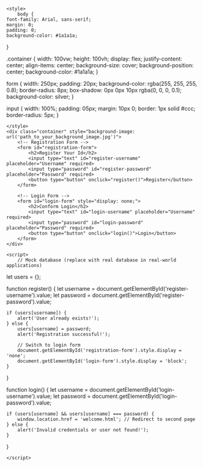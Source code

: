 
<head>
    <meta charset="UTF-8">
    <meta name="viewport" content="width=device-width, initial-scale=1.0">
    <title>Registration & Login</title>
    <link rel="stylesheet" href="styles.css">

    <style>
        body {
    font-family: Arial, sans-serif;
    margin: 0;
    padding: 0;
    background-color: #1a1a1a;
}

.container {
    width: 100vw;
    height: 100vh;
    display: flex;
    justify-content: center;
    align-items: center;
    background-size: cover;
    background-position: center;
    background-color: #1a1a1a;
}

form {
    width: 250px;
    padding: 20px;
    background-color: rgba(255, 255, 255, 0.8);
    border-radius: 8px;
    box-shadow: 0px 0px 10px rgba(0, 0, 0, 0.1);
    background-color: silver;
}

input {
    width: 100%;
    padding: 05px;
    margin: 10px 0;
    border: 1px solid #ccc;
    border-radius: 5px;
}

    </style>
    <div class="container" style="background-image: url('path_to_your_background_image.jpg')">
        <!-- Registration Form -->
        <form id="registration-form">
            <h2>Register Your Id</h2>
            <input type="text" id="register-username" placeholder="Username" required>
            <input type="password" id="register-password" placeholder="Password" required>
            <button type="button" onclick="register()">Register</button>
        </form>
        
        <!-- Login Form -->
        <form id="login-form" style="display: none;">
            <h2>Conform Login</h2>
            <input type="text" id="login-username" placeholder="Username" required>
            <input type="password" id="login-password" placeholder="Password" required>
            <button type="button" onclick="login()">Login</button>
        </form>
    </div>
   
    <script>
        // Mock database (replace with real database in real-world applications)
let users = {};

function register() {
    let username = document.getElementById('register-username').value;
    let password = document.getElementById('register-password').value;

    if (users[username]) {
        alert('User already exists!');
    } else {
        users[username] = password;
        alert('Registration successful!');
        
        // Switch to login form
        document.getElementById('registration-form').style.display = 'none';
        document.getElementById('login-form').style.display = 'block';
    }
}

function login() {
    let username = document.getElementById('login-username').value;
    let password = document.getElementById('login-password').value;

    if (users[username] && users[username] === password) {
        window.location.href = 'welcome.html'; // Redirect to second page
    } else {
        alert('Invalid credentials or user not found!');
    }
}

    </script>
